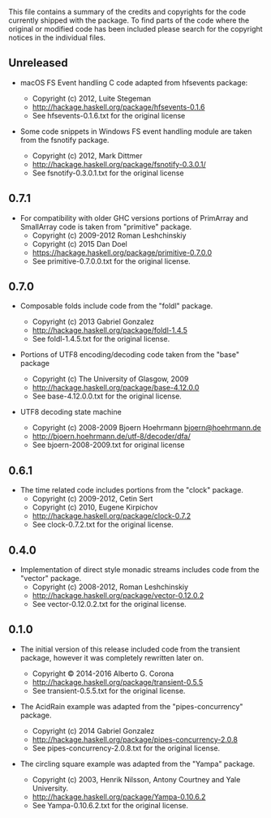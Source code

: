 This file contains a summary of the credits and copyrights for the code
currently shipped with the package.  To find parts of the code where the
original or modified code has been included please search for the copyright
notices in the individual files.

## Unreleased

* macOS FS Event handling C code adapted from hfsevents package:
  * Copyright (c) 2012, Luite Stegeman
  * http://hackage.haskell.org/package/hfsevents-0.1.6
  * See hfsevents-0.1.6.txt for the original license

* Some code snippets in Windows FS event handling module are taken from the
  fsnotify package.
  * Copyright (c) 2012, Mark Dittmer
  * http://hackage.haskell.org/package/fsnotify-0.3.0.1/
  * See fsnotify-0.3.0.1.txt for the original license

## 0.7.1

* For compatibility with older GHC versions portions of PrimArray and
  SmallArray code is taken from "primitive" package.
  * Copyright (c) 2009-2012 Roman Leshchinskiy
  * Copyright (c) 2015 Dan Doel
  * https://hackage.haskell.org/package/primitive-0.7.0.0
  * See primitive-0.7.0.0.txt for the original license.

## 0.7.0

* Composable folds include code from the "foldl" package.
   * Copyright (c) 2013 Gabriel Gonzalez
   * http://hackage.haskell.org/package/foldl-1.4.5
   * See foldl-1.4.5.txt for the original license.

* Portions of UTF8 encoding/decoding code taken from the "base" package
  * Copyright (c) The University of Glasgow, 2009
  * http://hackage.haskell.org/package/base-4.12.0.0
  * See base-4.12.0.0.txt for the original license.

* UTF8 decoding state machine
  * Copyright (c) 2008-2009 Bjoern Hoehrmann <bjoern@hoehrmann.de>
  * http://bjoern.hoehrmann.de/utf-8/decoder/dfa/
  * See bjoern-2008-2009.txt for original license

## 0.6.1

* The time related code includes portions from the "clock" package.
   * Copyright (c) 2009-2012, Cetin Sert
   * Copyright (c) 2010, Eugene Kirpichov
   * http://hackage.haskell.org/package/clock-0.7.2
   * See clock-0.7.2.txt for the original license.

## 0.4.0

* Implementation of direct style monadic streams includes code from the
   "vector" package.
   * Copyright (c) 2008-2012, Roman Leshchinskiy
   * http://hackage.haskell.org/package/vector-0.12.0.2
   * See vector-0.12.0.2.txt for the original license.

## 0.1.0

* The initial version of this release included code from the transient
   package, however it was completely rewritten later on.
  * Copyright © 2014-2016 Alberto G. Corona
  * http://hackage.haskell.org/package/transient-0.5.5
  * See transient-0.5.5.txt for the original license.

* The AcidRain example was adapted from the "pipes-concurrency" package.
  * Copyright (c) 2014 Gabriel Gonzalez
  * http://hackage.haskell.org/package/pipes-concurrency-2.0.8
  * See pipes-concurrency-2.0.8.txt for the original license.

* The circling square example was adapted from the "Yampa" package.
  * Copyright (c) 2003, Henrik Nilsson, Antony Courtney and Yale University.
  * http://hackage.haskell.org/package/Yampa-0.10.6.2
  * See Yampa-0.10.6.2.txt for the original license.
